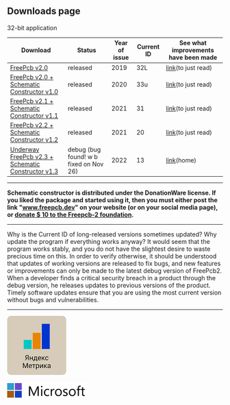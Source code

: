 ## Downloads page

32-bit application

Download                                                                         | Status | Year of issue | Current ID | See what improvements have been made
---------------------------------------------------------------------------------|--------|---------------|------------|------------------------------------------
[FreePcb v2.0](https://github.com/Duxah/FreePCB-2/archive/0-32.zip)           | released | 2019 | 32L | [link](https://github.com/Duxah/FreePCB-2/tree/0-32/README.md)(to just read)
[FreePcb v2.0 + Schematic Constructor v1.0](https://github.com/Duxah/FreePCB-2/archive/0-33.zip) | released | 2020 | 33u | [link](https://github.com/Duxah/FreePCB-2/tree/0-33/README.md)(to just read)
[FreePcb v2.1 + Schematic Constructor v1.1](https://github.com/Duxah/FreePCB-2/archive/1-xx.zip) | released | 2021 | 31 | [link](https://github.com/Duxah/FreePCB-2/tree/1-xx/README.md)(to just read)
[FreePcb v2.2 + Schematic Constructor v1.2](https://github.com/Duxah/FreePCB-2/archive/2-xx.zip) | released | 2021 | 20 | [link](https://github.com/Duxah/FreePCB-2/tree/2-xx/README.md)(to just read)
[Underway FreePcb v2.3 + Schematic Constructor v1.3](https://github.com/Duxah/FreePCB-2/archive/master.zip) | debug (bug found! w b fixed on Nov 26) | 2022 | 13 | [link](https://freepcb.dev)(home)

***

**Schematic constructor is distributed under the DonationWare license. If you liked the package and started using it, then you must either post the link "www.freepcb.dev" on your website (or on your social media page), or [donate $ 10 to the Freepcb-2 foundation](https://paypal.me/freepcb2).**

***

Why is the Current ID of long-released versions sometimes updated? Why update the program if everything works anyway? It would seem that the program works stably, and you do not have the slightest desire to waste precious time on this. In order to verify otherwise, it should be understood that updates of working versions are released to fix bugs, and new features or improvements can only be made to the latest debug version of FreePcb2. When a developer finds a critical security breach in a product through the debug version, he releases updates to previous versions of the product. Timely software updates ensure that you are using the most current version without bugs and vulnerabilities.

***


![Yandex](pictures/Yandex.png)


<!-- Yandex.Metrika counter -->
<script type="text/javascript" >
   (function(m,e,t,r,i,k,a){m[i]=m[i]||function(){(m[i].a=m[i].a||[]).push(arguments)};
   m[i].l=1*new Date();k=e.createElement(t),a=e.getElementsByTagName(t)[0],k.async=1,k.src=r,a.parentNode.insertBefore(k,a)})
   (window, document, "script", "https://mc.yandex.ru/metrika/tag.js", "ym");

   ym(56412415, "init", {
        clickmap:true,
        trackLinks:true,
        accurateTrackBounce:true,
        webvisor:true
   });
</script>
<noscript><div><img src="https://mc.yandex.ru/watch/56412415" style="position:absolute; left:-9999px;" alt="" /></div></noscript>
<!-- /Yandex.Metrika counter -->


![Microsoft](pictures/Microsoft.png)


<!-- Clarity tracking code for https://freepcb.dev/ --><script>    (function(c,l,a,r,i,t,y){        c[a]=c[a]||function(){(c[a].q=c[a].q||[]).push(arguments)};        t=l.createElement(r);t.async=1;t.src="https://www.clarity.ms/tag/"+i+"?ref=bwt";        y=l.getElementsByTagName(r)[0];y.parentNode.insertBefore(t,y);    })(window, document, "clarity", "script", "67s8blvy22");</script>



<script type="text/javascript">
    (function(c,l,a,r,i,t,y){
        c[a]=c[a]||function(){(c[a].q=c[a].q||[]).push(arguments)};
        t=l.createElement(r);t.async=1;t.src="https://www.clarity.ms/tag/"+i;
        y=l.getElementsByTagName(r)[0];y.parentNode.insertBefore(t,y);
    })(window, document, "clarity", "script", "67sapfonum");
</script>
